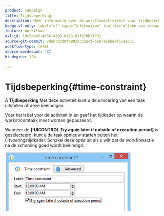 ```yaml
---
product: campaign
title: Tijdsbeperking
description: Meer informatie over de workflowactiviteit voor tijdbeperking
badge-v7-only: label="v7" type="Informative" tooltip="Alleen van toepassing op Campaign Classic v7"
feature: Workflows
exl-id: 1dc5de05-4d36-4393-8113-d1f97bb7f732
source-git-commit: 8debcd3d8fb883b3316cf75187a86bebf15a1d31
workflow-type: tm+mt
source-wordcount: '87'
ht-degree: 12%

---
```


# Tijdsbeperking{#time-constraint}



A **Tijdbeperking** Met deze activiteit kunt u de uitvoering van een taak uitstellen of deze beëindigen.

Voer het label voor de activiteit in en geef het tijdkader op waarin de werkstroomtaak moet worden gepauzeerd.

Wanneer de **[!UICONTROL Try again later if outside of execution period]** is geselecteerd, kunt u de taak opnieuw starten buiten het uitvoeringstijdkader. Schakel deze optie uit als u wilt dat de workflowactie na de schorsing goed wordt beëindigd.

![](assets/s_user_scheduled_wait.png)
